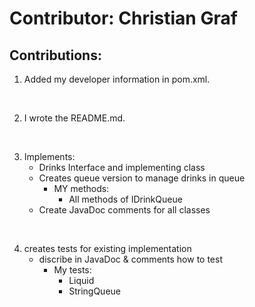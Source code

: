 # Contributor: Christian Graf
## Contributions:

1. Added my developer information in pom.xml.
<br>

2. I wrote the README.md.
<br>

3. Implements:
    - Drinks Interface and implementing class
    - Creates queue version to manage drinks in queue
        - MY methods:
            - All methods of IDrinkQueue
    - Create JavaDoc comments for all classes  
<br>

4. creates tests for existing implementation
    - discribe in JavaDoc & comments how to test
        - My tests:
            - Liquid
            - StringQueue
<br>
